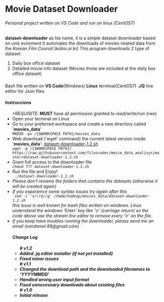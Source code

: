 # Movie Dataset Downloader
<h6>Personal project written on VS Code and run on linux (CentOS7)</h6>

<h2><dataset-downloader></h2>
  <p><b>dataset-downloader</b> as his name, it is a simple dataset downloader based on unix eviroment
  It automates the downloads of movies related data from the <i>Korean Film Counsil</i> (kobis.or.kr)
  This program downloads 2 type of dataset:
  <ol><li> Daily box office dataset </li>
    <li> Detailed movie info dataset (Movies those are included at the daily box office dataset) </li>
  </ol></p>
 
 <h3><Dev enviroment></h3>
  Bash file written on <b>VS Code</b>(Windows)
  <b>Linux</b> terminal(CentOS7)
  <b>.JQ</b> line editor for Json files

<h4>Instruccions</h4>
<ul>
  *REQUISITE: <b>MUST</b> have all permission granted to <i>read/write/run</i> (rwx)
  <li> Open your terminal on Linux </li>
  <li> Go to your preferred workspace and create a new directory called '<b>movies_data</b>'</li>
  <code>MKDIR -pv /{$WORKSPACE PATH}/movies_data</code>
  <li> Web download ('wget' command) the current latest version inside '<b>movies_data</b>': <a href='https://raw.githubusercontent.com/filoscoder/movie_data_analisys/master/dataset-downloader-1.2.sh'>dataset-downloader-1.2.sh</a></li>
  <code>wget -p /{$WORKSPACE PATH}/ https://raw.githubusercontent.com/filoscoder/movie_data_analisys/master/dataset-downloader-1.2.sh </code>
  <li>Grant full access to the downloader file</li>
  <code>chmod 777 dataset-downloader-1.2.sh </code>
  <li>Run the file and Enjoy!</li>
  <code> ./dataset-downloader-1.2.sh </code>
  <br/>
  <li><em>Please don't rename the folders that contains the datasets (otherwise it will be created again)
  <li><em>If you experience some syntax issues try again after this</em></li>
  <code> sed -i 's/\r$//g' /home/hadoop/movies_data/dataset-downloader-1.2.sh</code>
  <br/><i>this issue is well known for bash files written on windows. Linux understand the windows 'Enter' key like '\r' (carriage return) so the code above use the stream line editor to remove every '\r' on the file.</i>
  <br/><li><em>If you keep have troubles running the downloader, please send me an email (sondaniel.88@gmail.com) </em></li>

  
  <h4>Change Log</h4>
<ul>
  <strong><b># v1.2 <b/></strong>
  <li> Added .jq editor installer (if not yet installed) </li>
  <li> Fixed minor issues </li>
  <strong><b># v1.1 <b/></strong>
    <li> Changed the download path and the downloaded filenames to 'YYYYMMDD' </li>
    <li> Handled wrong user input format </li>
    <li> Fixed unnecessary downloads about existing files </li>
  <strong># v1.0 <b/></strong>
    <li> Initial release </li>
</ul>
